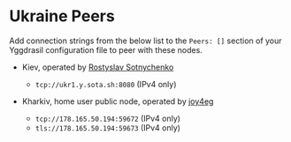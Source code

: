 # Ukraine Peers

Add connection strings from the below list to the `Peers: []` section of your
Yggdrasil configuration file to peer with these nodes.

* Kiev, operated by [Rostyslav Sotnychenko](https://github.com/rsotnychenko)
  * `tcp://ukr1.y.sota.sh:8080` (IPv4 only)

* Kharkiv, home user public node, operated by [joy4eg](https://github.com/joy4eg)
  * `tcp://178.165.50.194:59672` (IPv4 only)
  * `tls://178.165.50.194:59673` (IPv4 only)
